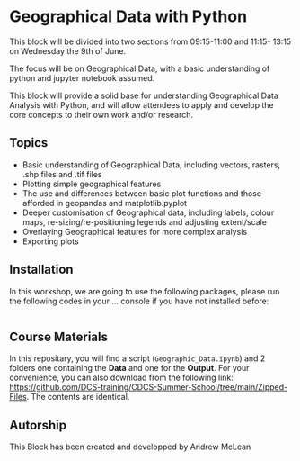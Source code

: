 # Geographical Data with Python 
This block will be divided into two sections from 09:15-11:00 and 11:15-	13:15 on Wednesday the 9th of June.  

The focus will be on Geographical Data, with a basic understanding of python and jupyter notebook assumed.

This block will provide a solid base for understanding Geographical Data Analysis with Python, and will allow attendees to apply and develop the core concepts to their own work and/or research.

## Topics
* Basic understanding of Geographical Data, including vectors, rasters, .shp files and .tif files 
* Plotting simple geographical features 
* The use and differences between basic plot functions and those afforded in geopandas and matplotlib.pyplot 
* Deeper customisation of Geographical data, including labels, colour maps, re-sizing/re-positioning legends and adjusting extent/scale 
* Overlaying Geographical features for more complex analysis 
* Exporting plots 

## Installation
In this workshop, we are going to use the following packages, please run the following codes in your ... console if you have not installed before:

```
```

## Course Materials
In this repositary, you will find a  script (`Geographic_Data.ipynb`) and 2 folders one containing the **Data** and one for the **Output**. For your convenience, you can also download from the following link: https://github.com/DCS-training/CDCS-Summer-School/tree/main/Zipped-Files. The contents are identical.



## Autorship
This Block has been created and developped by Andrew McLean 
